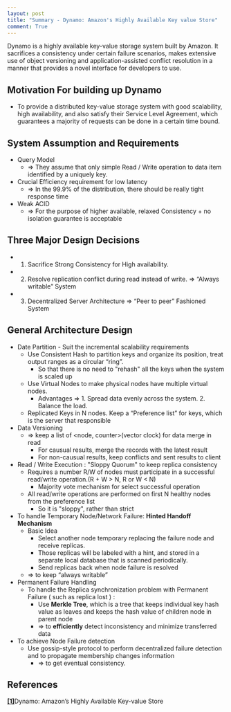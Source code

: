 ```yaml
---
layout: post
title: "Summary - Dynamo: Amazon's Highly Available Key value Store"
comment: True
---
```


Dynamo is a highly available key-value storage system built by Amazon. It sacrifices a consistency under certain failure scenarios, makes extensive use of object versioning and application-assisted conflict resolution in a manner that provides a novel interface for developers to use.

<!--more-->

## Motivation For building up Dynamo
* To provide a distributed key-value storage system with good scalability, high availability, and also satisfy their Service Level Agreement, which guarantees a majority of requests can be done in a certain time bound.

## System Assumption and Requirements
* Query Model
  * => They assume that only simple Read / Write operation to data item identified by a uniquely key.
* Crucial Efficiency requirement for low latency
  * => In the 99.9% of the distribution, there should be really tight response time
* Weak ACID
  * => For the purpose of higher available, relaxed Consistency + no isolation guarantee is acceptable
## Three Major Design Decisions
* 1. Sacrifice Strong Consistency for High availability.
* 2. Resolve replication conflict during read instead of write. => “Always writable” System
* 3. Decentralized Server Architecture => “Peer to peer” Fashioned System
## General Architecture Design
* Date Partition - Suit the incremental scalability requirements
  * Use Consistent Hash to partition keys and organize its position, treat output ranges as a circular “ring”.
    * So that there is no need to "rehash" all the keys when the system is scaled up
  * Use Virtual Nodes to make physical nodes have multiple virtual nodes.
    * Advantages => 1. Spread data evenly across the system. 2. Balance the load.
  * Replicated Keys in N nodes. Keep a “Preference list” for keys, which is the server that responsible
* Data Versioning
  * => keep a list of \<node, counter\>(vector clock) for data merge in read
    * For causual results, merge the records with the latest result
    * For non-causual results, keep conflicts and sent results to client
* Read / Write Execution : "Sloppy Quorum" to keep replica consistency
  * Requires a number R/W of nodes must participate in a successful read/write operation.(R + W > N, R or W < N)
    * Majority vote mechanism for select successful operation
  * All read/write operations are performed on first N healthy nodes from the preference list
    * So it is "sloppy", rather than strict
* To handle Temporary Node/Network Failure: __Hinted Handoff Mechanism__
  * Basic Idea
      * Select another node temporary replacing the failure node and receive replicas.
      * Those replicas will be labeled with a hint, and stored in a separate local database that is scanned periodically.
      * Send replicas back when node failure is resolved
  * => to keep “always writable”
* Permanent Failure Handling
  * To handle the Replica synchronization problem with Permanent Failure ( such as replica lost ) :
    * Use __Merkle Tree__, which is a tree that keeps individual key hash value as leaves and keeps the hash value of children node in parent node
    * => to __efficiently__ detect inconsistency and minimize transferred data
* To achieve Node Failure detection
  * Use gossip-style protocol to perform decentralized failure detection and to propagate membership changes information
    * => to get eventual consistency.

## References
[**[1]**](http://www.allthingsdistributed.com/files/amazon-dynamo-sosp2007.pdf)Dynamo: Amazon’s Highly Available Key-value Store
